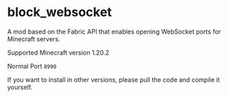 # block_websocket
A mod based on the Fabric API that enables opening WebSocket ports for Minecraft servers.

Supported Minecraft version 1.20.2

Normal Port `8990`

If you want to install in other versions, please pull the code and compile it yourself.
